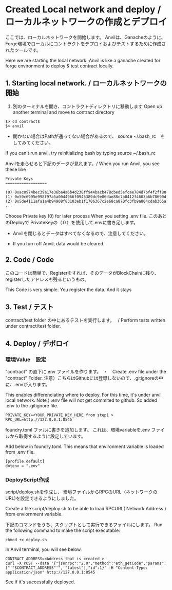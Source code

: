 # Created Local network and deploy / ローカルネットワークの作成とデプロイ

ここでは、ローカルネットワークを開始します。
Anvilは、Ganacheのように、Forge環境でローカルにコントラクトをデプロイおよびテストするために作成されたツールです。


Here we are starting the local network. 
Anvil is like a ganache created for forge environment to deploy & test contract 
locally. 



## 1. Starting local network. / ローカルネットワークの開始

1. 別のターミナルを開き、コントラクトディレクトリに移動します
Open up another terminal and move to contract directory 


```
$> cd contract$
$> anvil
```

* 開かない場合はPathが通ってない場合があるので、
source ~/.bash_rc　を　してみてください。

If you can't run anvil, try reinitializing bash by typing 
source ~/.bash_rc 


Anvilを走らせると下記のデータが見れます。/ When you run Anvil, you see these line 

```
Private Keys
==================

(0) 0xac0974bec39a17e36ba4a6b4d238ff944bacb478cbed5efcae784d7bf4f2ff80
(1) 0x59c6995e998f97a5a0044966f0945389dc9e86dae88c7a8412f4603b6b78690d
(2) 0x5de4111afa1a4b94908f83103eb1f1706367c2e68ca870fc3fb9a804cdab365a
...
```

Choose Private key (0) for later process When you setting .env file. 
このあとのDeployで PrivateKeyの（０）を使用して.envに書き足します。

* Anvilを閉じるとデータはすべてなくなるので、注意してください。

* If you turn off Anvil, data would be cleared.

## 2. Code / Code

このコードは簡単で、Registerをすれば、そのデータがBlockChainに残り、
registerしたアドレスも残るというもの。

This Code is very simple. You register the data. And it stays 


## 3. Test / テスト

contract/test folder の中にあるテストを実行します。　 / Perform tests written under contract/test  folder. 


## 4. Deploy / デポロイ

### 環境Value　設定

"contract" の直下に.env ファイルを作ります。　・　Create .env file under the "contract" Folder. 
注意）こちらはGithubには登録しないので、.gitignoreの中に、.envが入ります。

This enables differenciating where to deploy. For this time, it's under anvil local network. 
Note ) .env file will not get commited to github. So added .env to the .gitignore file.


```
PRIVATE_KEY=<YOUR_PRIVATE_KEY_HERE from step1 >
RPC_URL=http://127.0.0.1:8545
```

foundry.toml ファルに書きを追加します。
これは、環境variableを.env ファイルから取得するように設定しています。

Add below in foundry.toml. This means that 
environment variable is loaded from .env file. 

```
[profile.default]
dotenv = ".env"
```
### DeployScript作成

script/deploy.shを作成し、
環境ファイルからRPCのURL（ネットワークのURL)を設定できるようにしました。

Create a file script/deploy.sh
to be able to load RPCURL( Network Address ) from enviornment variable. 

下記のコマンドをうち、スクリプトとして実行できるファイルにします。
Run the following command to make the script executable:



```
chmod +x deploy.sh
```


In Anvil terminal, you will see below. 


```
CONTRACT_ADDRESS=<Address that is created > 
curl -X POST --data '{"jsonrpc":"2.0","method":"eth_getCode","params":["'"$CONTRACT_ADDRESS"'", "latest"],"id":1}' -H "Content-Type: application/json" http://127.0.0.1:8545

```

See if it's successfully deployed. 




